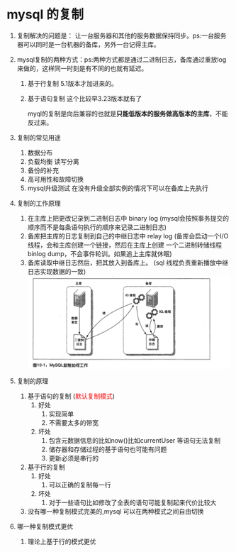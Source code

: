 # mysql 的复制

1. 复制解决的问题是： 让一台服务器和其他的服务数据保持同步。ps:一台服务器可以同时是一台机器的备库，另外一台记得主库。

2. mysql复制的两种方式：ps:两种方式都是通过二进制日志，备库通过重放log来做的，这样同一时刻是有不同的也就有延迟。

   1. 基于行复制 5.1版本才加进来的。

   2. 基于语句复制 这个比较早3.23版本就有了

      myql的复制是向后兼容的也就是**只能低版本的服务做高版本的主库**，不能反过来。

3. 复制的常见用途

   1. 数据分布
   2. 负载均衡 读写分离
   3. 备份的补充
   4. 高可用性和故障切换
   5. mysql升级测试 在没有升级全部实例的情况下可以在备库上先执行
   
4. 复制的工作原理

   1. 在主库上把更改记录到二进制日志中 binary log (mysql会按照事务提交的顺序而不是每条语句执行的顺序来记录二进制日志)
   2. 备库把主库的日志复制到自己的中继日志中 relay log  (备库会启动一个I/O线程，会和主库创建一个链接，然后在主库上创建 一个二进制转储线程 binlog dump，不会事件轮训。如果追上主库就休眠)
   3. 备库读取中继日志然后，把其放入到备库上。 (sql 线程负责重新播放中继日志实现数据的一致)![image-20190814163636383](../images/image-20190814163636383.png)

5. 复制的原理

   1. 基于语句的复制 (<font color ='red'>默认复制模式</font>)
      1. 好处
         1. 实现简单
         2. 不需要太多的带宽
      2. 坏处
         1. 包含元数据信息的比如now()比如currentUser 等语句无法复制
         2. 储存器和存储过程的基于语句也可能有问题
         3. 更新必须是串行的
   2. 基于行的复制
      1. 好处
         1. 可以正确的复制每一行
      2. 坏处
         1. 对于一些语句比如修改了全表的语句可能复制起来代价比较大
   3. 没有哪一种复制模式完美的,mysql 可以在两种模式之间自由切换

6. 哪一种复制模式更优

   1. 理论上基于行的模式更优